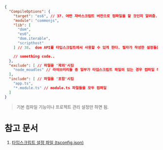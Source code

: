 ```json
{
  "CompileOptions": {
    "target": "es6", // 37. 어떤 자바스크립트 버전으로 컴파일을 할 것인지 알려줌.
    "module": "commonjs",
    "lib": [
      "dom",
      "es6",
      "dom.iterable",
      "scripthost"
    ] // 38.  dom API를 타입스크립트에서 사용할 수 있게 한다. 필자가 작성한 설정들은 "es6" 버전에 있는 기본 설정들임. 참고바람

    // something code..
  },
  "exclude": [ // 파일을 '제외'시킴
    "node_moudles" // 라이브러리들 중 일부가 타입스크립트 파일이 있는 경우 컴파일 해서는 안됨. -> 최악의 경우 프로젝트가 망가짐
  ],
  "include": [ // 파일을 '포함'시킴
    "app.ts",
    "*.module.ts" // module.ts 파일들을 모두 컴파일
  ]
}
```

> 기본 컴파일 기능이나 프로젝트 관리 설정만 하면 됨.

# 참고 문서

1. [타입스크립트 설정 파일 (tsconfig.json)](https://joshua1988.github.io/ts/config/tsconfig.html#%ED%83%80%EC%9E%85%EC%8A%A4%ED%81%AC%EB%A6%BD%ED%8A%B8-%EC%84%A4%EC%A0%95-%ED%8C%8C%EC%9D%BC-%EC%86%8D%EC%84%B1)